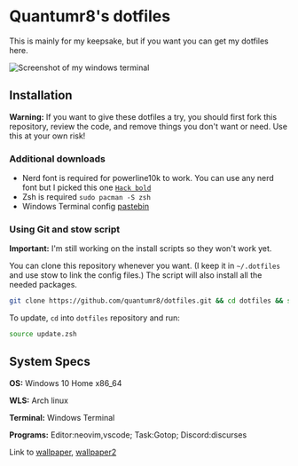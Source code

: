 # Quantumr8's dotfiles

This is mainly for my keepsake, but if you want you can get my dotfiles here.

![Screenshot of my windows terminal](https://i.imgur.com/jQ9EOZ2.png)

## Installation

**Warning:** If you want to give these dotfiles a try, you should first fork this repository, review the code, and remove things you don't want or need. Use this at your own risk!


### Additional downloads
- Nerd font is required for powerline10k to work. You can use any nerd font but I picked this one [`Hack bold`](https://github.com/ryanoasis/nerd-fonts/blob/master/patched-fonts/Hack/Bold/complete/Hack%20Bold%20Nerd%20Font%20Complete.ttf)
- Zsh is required `sudo pacman -S zsh`
- Windows Terminal config [pastebin](https://pastebin.com/X2GbRtD8)

### Using Git and stow script

**Important:** I'm still working on the install scripts so they won't work yet.

You can clone this repository whenever you want. (I keep it in `~/.dotfiles` and use stow to link the config files.) The script will also install all the needed packages.


```bash
git clone https://github.com/quantumr8/dotfiles.git && cd dotfiles && source install.zsh
```

To update, `cd` into `dotfiles` repository and run:

```bash
source update.zsh
```


## System Specs

**OS:** Windows 10 Home x86_64

**WLS:** Arch linux

**Terminal:** Windows Terminal

**Programs:** Editor:neovim,vscode; Task:Gotop; Discord:discurses

Link to [wallpaper](https://wallhaven.cc/w/r2okx1), [wallpaper2](https://wallhaven.cc/w/lqlmml)

